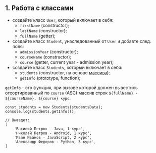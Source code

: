 ## 1. Работа с классами
- создайте класс `User`, который включает в себя:
    - `firstName` (constructor);
    - `lastName` (constructor);
    - `fullName` (getter);
- создайте класс `Student`, унаследованный от `User` и добавте след. поля:
    - `admissionYear` (constructor);
    - `courseName` (constructor);
    - `course` (getter, current year - admission year);
- создайте класс `Students`, который включает в себя:
   - `students` (constructor, на основе [массива](./students.js));
   - `getInfo` (prototype, function);

`getInfo` - это функция, при вызове которой должен вывестись отсортированный по `course` (ASC) массив строк `${fullName} - ${courseName}, ${course} курс`.

```
const students = new Students(studentsData);
console.log(students.getInfo());

// Выведет:
[
    'Василий Петров - Java, 1 курс',
    'Николай Петров - Android, 1 курс',
    'Иван Иванов - JavaScript, 2 курс',
    'Александр Федоров - Python, 3 курс',
]
```
